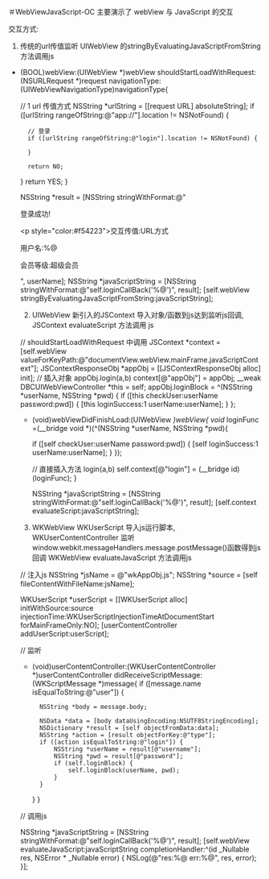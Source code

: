 ＃WebViewJavaScript-OC
主要演示了 webView 与 JavaScript 的交互

交互方式:
  1. 传统的url传值监听   UIWebView 的stringByEvaluatingJavaScriptFromString 方法调用js

- (BOOL)webView:(UIWebView *)webView shouldStartLoadWithRequest:(NSURLRequest *)request navigationType:(UIWebViewNavigationType)navigationType{

    // 1 url 传值方式
    NSString *urlString = [[request URL] absoluteString];
    if ([urlString rangeOfString:@"app://"].location != NSNotFound) {

        // 登录
        if ([urlString rangeOfString:@"login"].location != NSNotFound) {

        }

        return NO;
    }
    return YES;
}

    NSString *result = [NSString stringWithFormat:@"<p>登录成功!</p> <p style=\"color:#f54223\">交互传值:URL方式</p> <p>用户名:%@</p>  <p>会员等级:超级会员</p>", userName];
    NSString *javaScriptString = [NSString stringWithFormat:@"self.loginCallBack('%@')", result];
    [self.webView stringByEvaluatingJavaScriptFromString:javaScriptString];








  2. UIWebView 新引入的JSContext 导入对象/函数到js达到监听js回调,     JSContext  evaluateScript 方法调用 js

    // shouldStartLoadWithRequest 中调用
    JSContext *context = [self.webView valueForKeyPath:@"documentView.webView.mainFrame.javaScriptContext"];
    JSContextResponseObj *appObj = [[JSContextResponseObj alloc] init];
    // 插入对象   appObj.login(a,b)
    context[@"appObj"] = appObj;
    __weak DBCUIWebViewController *this = self;
    appObj.loginBlock = ^(NSString *userName, NSString *pwd) {
        if ([this checkUser:userName password:pwd]) {
            [this loginSuccess:1 userName:userName];
        }
    };

    - (void)webViewDidFinishLoad:(UIWebView *)webView{
        void* loginFunc =(__bridge void *)(^(NSString *userName, NSString *pwd){

        if ([self checkUser:userName password:pwd]) {
            [self loginSuccess:1 userName:userName];
        }
        });

        // 直接插入方法 login(a,b)
        self.context[@"login"] = (__bridge id)(loginFunc);
    }
    


    
    



        NSString *javaScriptString = [NSString stringWithFormat:@"self.loginCallBack('%@')", result];
        [self.context evaluateScript:javaScriptString];





  3. WKWebView   WKUserScript 导入js运行脚本, WKUserContentController 监听 window.webkit.messageHandlers.message.postMessage()函数得到js回调     WKWebView evaluateJavaScript 方法调用js



    // 注入js
    NSString *jsName = @"wkAppObj.js";
    NSString *source = [self fileContentWithFileName:jsName];

    WKUserScript *userScript = [[WKUserScript alloc] initWithSource:source injectionTime:WKUserScriptInjectionTimeAtDocumentStart forMainFrameOnly:NO];
    [userContentController addUserScript:userScript];

    // 监听
    - (void)userContentController:(WKUserContentController *)userContentController didReceiveScriptMessage:(WKScriptMessage *)message{
        if ([message.name isEqualToString:@"user"]) {

            NSString *body = message.body;

            NSData *data = [body dataUsingEncoding:NSUTF8StringEncoding];
            NSDictionary *result = [self objectFromData:data];
            NSString *action = [result objectForKey:@"type"];
            if ([action isEqualToString:@"login"]) {
                NSString *userName = result[@"username"];
                NSString *pwd = result[@"password"];
                if (self.loginBlock) {
                    self.loginBlock(userName, pwd);
                }
            }


        }
    }


    // 调用js

    NSString *javaScriptString = [NSString stringWithFormat:@"self.loginCallBack('%@')", result];
    [self.webView evaluateJavaScript:javaScriptString completionHandler:^(id _Nullable res, NSError * _Nullable error) {
        NSLog(@"res:%@ err:%@", res, error);
    }];


